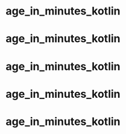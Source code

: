 # age_in_minutes_kotlin
# age_in_minutes_kotlin
# age_in_minutes_kotlin
# age_in_minutes_kotlin
# age_in_minutes_kotlin
